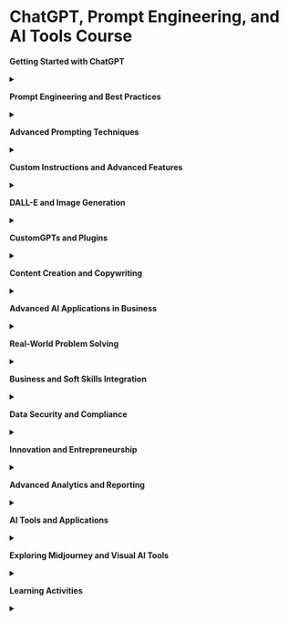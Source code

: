 # ChatGPT, Prompt Engineering, and AI Tools Course

**Getting Started with ChatGPT**
<details>
  <summary></summary>

  - What We'll Learn About Using ChatGPT
  - ChatGPT vs. Google
  - Hub for Important ChatGPT Links (Discord, FAQ, etc.)
  - ChatGPT Layout and Interface 2024
  - ChatGPT Plus Features and Functions
  - (Update) Bing as a Free Alternative to ChatGPT Plus
  - ChatGPT's Updated Cutoff Date
</details>

**Prompt Engineering and Best Practices**
<details>
  <summary></summary>

  - Effectively Creating Prompts
  - Article: Github 150+ Prompting Ideas for ChatGPT
  - Modifiers for Better Outputs
  - ChatGPT Tokens Explained
  - Copyright Shield
  - Learning Activity: Create Your ChatGPT Prompt
  - What is Prompt Engineering
  - Prompt Priming
  - 30 Simple Prompt Starters
  - New Ideas and Copy Generation
</details>

**Advanced Prompting Techniques**
<details>
  <summary></summary>

  - Chain of Thought Prompting
  - Tabular Format Prompting
  - Zero, One, and Few Shot Prompting
  - Ask Before Answer Prompting
  - Fill-In-The-Blank Prompting
  - Perspective Prompting
  - Constructive Critic Prompting
  - Comparative Prompting
  - Reverse Prompting
  - RGC Prompting
  - I Want You To Act As Prompting
</details>

**Custom Instructions and Advanced Features**
<details>
  <summary></summary>

  - Custom Instructions Part 1
  - Custom Instructions Part 2
  - Custom Instructions: Hotkeys
  - ChatGPT 4: Computer Vision
  - GPT-4o: Image Input and Output Capabilities
  - GPT-4o: Analyze Data and Graphs
  - GPT-4o: Expanded Knowledge Base and Cross
  - ChatGPT: Shared Chats
  - ChatGPT Temporary Chats
  - ChatGPT 4: DALL-E 3
</details>

**DALL-E and Image Generation**
<details>
  <summary></summary>

  - DALL-E 3: Gen IDs
  - DALL-E 3: Inpainting
  - DALL-E 2: Overview and Updates
  - Website and Layout of DALL-E 2
  - Hub for Important DALL-E 2 Links
  - Prompt Book
  - Broad vs. Specific Prompts
  - Creating Variations
  - Edit Your Image with Inpainting
  - Extend Your Image with Outpainting
</details>

**CustomGPTs and Plugins**
<details>
  <summary></summary>

  - Introduction to Custom GPTs
  - Create Your Own Custom GPT
  - Custom GPTs Case Study: Viral GPT
  - GPT Store
  - Create Your Own Business Assistant
  - CustomGPT: Find the Perfect AI Tool with This Plugin
  - CustomGPT: Let AI Write The Perfect Prompt For You
  - CustomGPT: Search and Transcribe Youtube Videos
  - CustomGPT: Automated Food Ordering and Delivery
  - CustomGPT: Visualize Information with the Show Me Plugin
  - CustomGPT: AI in Business Optimization and Decision-Making
  - Case Study: AI-Driven Business Processes Automation
</details>

**Content Creation and Copywriting**
<details>
  <summary></summary>

  - Articles and Blogs
  - Write and Rephrase
  - Create an Ad for a Product
  - Scripts for Social Media Videos
  - Product Specific Content
  - Case Study: Mint Mobile Commercial
  - Video Description, Title, and Tag
  - SEO and Keywords
  - Scripts for Podcasts
  - Sales Copy and Direct Response
  - Business Emails and Reports with AI
  - Effective Communication Using AI Tools
</details>

**Advanced AI Applications in Business**
<details>
  <summary></summary>

  - Case Studies: AI in Finance, Healthcare, and Retail
  - AI Ethics and Governance: Data Privacy and Frameworks
  - AI in Corporate Decision-Making and Predictive Analytics
  - AI in Business Process Optimization
</details>

**Real-World Problem Solving**
<details>
  <summary></summary>

  - Projects: Industry-Specific AI Solutions
  - AI for Business Process Automation and Customer Service
</details>

**Business and Soft Skills Integration**
<details>
  <summary></summary>

  - AI for Effective Corporate Communication
  - Project Management Tools (Jira, Trello) with AI Integration
  - AI-Enhanced Team Collaboration (Slack, Microsoft Teams)
  - AI in Business Innovation and Entrepreneurship
</details>

**Data Security and Compliance**
<details>
  <summary></summary>

  - AI in Cybersecurity: Identifying and Mitigating Risks
  - Regulatory Compliance: AI and Regulations (GDPR, HIPAA)
</details>

**Innovation and Entrepreneurship**
<details>
  <summary></summary>

  - AI-Driven Innovation: Business Models and Products
  - Entrepreneurial Case Studies: AI Startups
  - Fostering Entrepreneurial Mindset with AI
</details>

**Advanced Analytics and Reporting**
<details>
  <summary></summary>

  - Tools for Advanced Data Visualization (Power BI, Tableau)
  - Integrating AI Insights into Business Decisions
  - Predictive Analytics with AI
</details>

**AI Tools and Applications**
<details>
  <summary></summary>

  - Zapier: Introduction to Automation
  - Zapier: Layout and Interface
  - Zapier: Create an Email Draft Zap
  - Zapier: Calendly, Slack, ChatGPT, and Google Sheets Zaps
  - Zapier: Google Form to Email Draft Zap
  - Zapier's New Interface
  - GPT for Google Sheets
  - REImagine AI: AI-powered Interior Design and Virtual Staging
  - AI Adoption and Effects in Multiple Industries
  - Lifelong Learning with AI: Staying Current
  - AI Certification Pathways for Corporate Readiness
</details>

**Exploring Midjourney and Visual AI Tools**
<details>
  <summary></summary>

  - Introduction to AI Image Generation
  - Midjourney V5 Fundamentals
  - Aspect Ratios in Midjourney V5
  - Demonstrating Prompting in Midjourney V5
  - Product Photography, Mockups, and Ideations in Midjourney V5
  - Adobe Firefly Overview, Sign Up, and Interface
  - Text-to-Image with Adobe Firefly Part 1
  - Text-to-Image with Adobe Firefly Part 2
</details>

**Learning Activities**
<details>
  <summary></summary>

  - Learning Activity: Create an Ad or Social Media Post
  - Learning Activity: Synthesize Complex Information
  - Learning Activity: Learn and Research About a Topic
  - Learning Activity: Create Your Own Midjourney Art
  - Learning Activity: Start an AI Powered Side Hustle
  - Learning Activity: Create a New Product
  - Learning Activity: AI-Enhanced Business Communication
  - Learning Activity: AI-Driven Project Management
</details>
